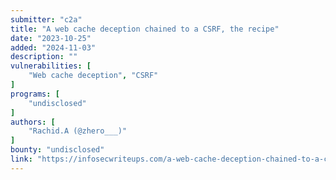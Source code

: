 ```yaml
---
submitter: "c2a"
title: "A web cache deception chained to a CSRF, the recipe"
date: "2023-10-25"
added: "2024-11-03"
description: ""
vulnerabilities: [
    "Web cache deception", "CSRF"
]
programs: [
    "undisclosed"
]
authors: [
    "Rachid.A (@zhero___)"
]
bounty: "undisclosed"
link: "https://infosecwriteups.com/a-web-cache-deception-chained-to-a-csrf-the-recipe-9e9a5b5f53aa"
---
```




